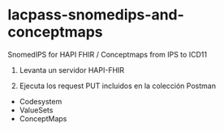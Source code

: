 # lacpass-snomedips-and-conceptmaps
SnomedIPS for HAPI FHIR / Conceptmaps from IPS to ICD11

1. Levanta un servidor HAPI-FHIR

2. Ejecuta los request PUT incluidos en la colección Postman

* Codesystem
* ValueSets
* ConceptMaps

